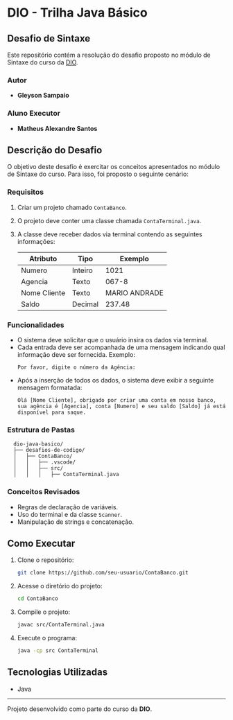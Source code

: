 # DIO - Trilha Java Básico

## Desafio de Sintaxe

Este repositório contém a resolução do desafio proposto no módulo de Sintaxe do curso da [DIO](https://www.dio.me/).

### Autor

- **Gleyson Sampaio**

### Aluno Executor

- **Matheus Alexandre Santos**

## Descrição do Desafio

O objetivo deste desafio é exercitar os conceitos apresentados no módulo de Sintaxe do curso. Para isso, foi proposto o seguinte cenário:

### Requisitos

1. Criar um projeto chamado `ContaBanco`.
2. O projeto deve conter uma classe chamada `ContaTerminal.java`.
3. A classe deve receber dados via terminal contendo as seguintes informações:

   | Atributo       | Tipo    | Exemplo        |
   |---------------|--------|--------------|
   | Numero        | Inteiro | 1021         |
   | Agencia       | Texto   | 067-8        |
   | Nome Cliente  | Texto   | MARIO ANDRADE |
   | Saldo         | Decimal | 237.48       |

### Funcionalidades

- O sistema deve solicitar que o usuário insira os dados via terminal.
- Cada entrada deve ser acompanhada de uma mensagem indicando qual informação deve ser fornecida. Exemplo:
  ```
  Por favor, digite o número da Agência:
  ```
- Após a inserção de todos os dados, o sistema deve exibir a seguinte mensagem formatada:
  ```
  Olá [Nome Cliente], obrigado por criar uma conta em nosso banco, sua agência é [Agencia], conta [Numero] e seu saldo [Saldo] já está disponível para saque.
  ```

### Estrutura de Pastas

```
  dio-java-basico/
  ├── desafios-de-codigo/
  │   ├── ContaBanco/
  │   │   ├── .vscode/
  │   │   ├── src/
  │   │   │   ├── ContaTerminal.java
```

### Conceitos Revisados

- Regras de declaração de variáveis.
- Uso do terminal e da classe `Scanner`.
- Manipulação de strings e concatenação.

## Como Executar

1. Clone o repositório:
   ```sh
   git clone https://github.com/seu-usuario/ContaBanco.git
   ```
2. Acesse o diretório do projeto:
   ```sh
   cd ContaBanco
   ```
3. Compile o projeto:
   ```sh
   javac src/ContaTerminal.java
   ```
4. Execute o programa:
   ```sh
   java -cp src ContaTerminal
   ```

## Tecnologias Utilizadas

- Java

---

Projeto desenvolvido como parte do curso da **DIO**.

